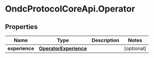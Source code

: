 # OndcProtocolCoreApi.Operator

## Properties
Name | Type | Description | Notes
------------ | ------------- | ------------- | -------------
**experience** | [**OperatorExperience**](OperatorExperience.md) |  | [optional] 
